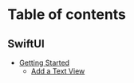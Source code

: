 # Table of contents

## SwiftUI

* [Getting Started](README.md)
  * [Add a Text View](swiftui/getting-started/add-a-text-view.md)
